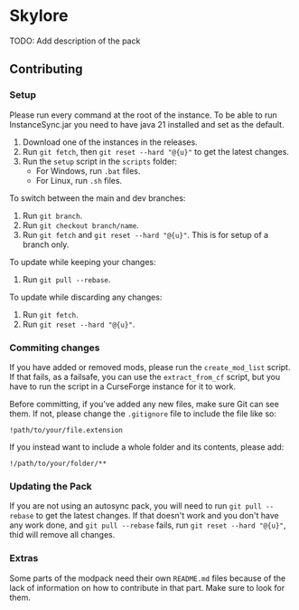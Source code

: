 # Skylore

TODO: Add description of the pack

## Contributing

### Setup

Please run every command at the root of the instance. To be able to run InstanceSync.jar you need to have java 21 installed and set as the default.

1. Download one of the instances in the releases.
2. Run `git fetch`, then `git reset --hard "@{u}"` to get the latest changes.
3. Run the `setup` script in the `scripts` folder:
   - For Windows, run `.bat` files.
   - For Linux, run `.sh` files.

To switch between the main and dev branches:
1. Run `git branch`.
2. Run `git checkout branch/name`.
3. Run `git fetch` and `git reset --hard "@{u}"`.
This is for setup of a branch only.

To update while keeping your changes:
1. Run `git pull --rebase`.

To update while discarding any changes:
1. Run `git fetch`.
2. Run `git reset --hard "@{u}"`.
### Commiting changes

If you have added or removed mods, please run the `create_mod_list` script. If that fails, as a failsafe, you can use the `extract_from_cf` script, but you have to run the script in a CurseForge instance for it to work.

Before committing, if you've added any new files, make sure Git can see them. If not, please change the `.gitignore` file to include the file like so:

```
!path/to/your/file.extension
```

If you instead want to include a whole folder and its contents, please add:

```
!/path/to/your/folder/**
```

### Updating the Pack

If you are not using an autosync pack, you will need to run `git pull --rebase` to get the latest changes. If that doesn't work and you don't have any work done, and `git pull --rebase` fails, run `git reset --hard "@{u}"`, thid will remove all changes.

### Extras

Some parts of the modpack need their own `README.md` files because of the lack of information on how to contribute in that part. Make sure to look for them.
